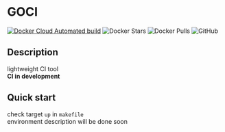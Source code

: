 # GOCI
[![Docker Cloud Automated build](https://img.shields.io/docker/cloud/build/8bitdogs/goci.svg)](https://hub.docker.com/r/8bitdogs/goci)
![Docker Stars](https://img.shields.io/docker/stars/8bitdogs/goci)
![Docker Pulls](https://img.shields.io/docker/pulls/8bitdogs/goci)
![GitHub](https://img.shields.io/github/license/8bitdogs/goci)

## Description
lightweight CI tool     
**CI in development**

## Quick start
check target `up` in `makefile`     
environment description will be done soon